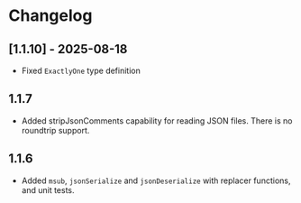 # Changelog

## [1.1.10] - 2025-08-18

- Fixed `ExactlyOne` type definition

## 1.1.7

- Added stripJsonComments capability for reading JSON files. There is no roundtrip support.

## 1.1.6

- Added `msub`, `jsonSerialize` and `jsonDeserialize` with replacer functions, and unit tests.

